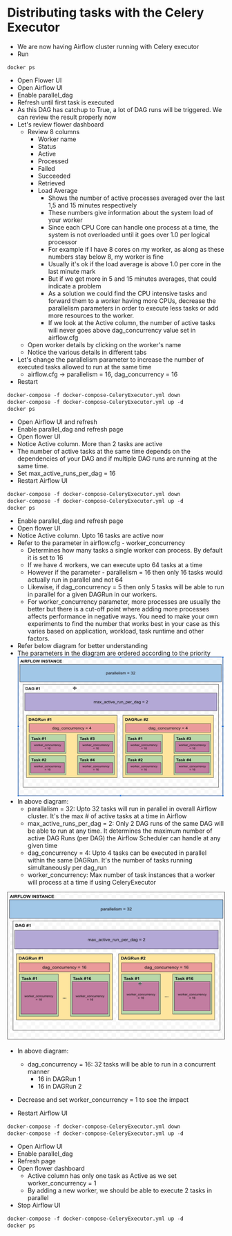 # Distributing tasks with the Celery Executor
- We are now having Airflow cluster running with Celery executor
- Run
```
docker ps
```
- Open Flower UI
- Open Airflow UI
- Enable parallel_dag
- Refresh until first task is executed
- As this DAG has catchup to True, a lot of DAG runs will be triggered. We can review the result properly now
- Let's review flower dashboard
  - Review 8 columns
    - Worker name
    - Status
    - Active
    - Processed
    - Failed
    - Succeeded
    - Retrieved
    - Load Average
      - Shows the number of active processes averaged over the last 1,5 and 15 minutes respectively
      - These numbers give information about the system load of your worker
      - Since each CPU Core can handle one process at a time, the system is not overloaded until it goes over 1.0 per logical processor
      - For example if I have 8 cores on my worker, as along as these numbers stay below 8, my worker is fine
      - Usually it's ok if the load average is above 1.0 per core in the last minute mark
      - But if we get more in 5 and 15 minutes averages, that could indicate a problem
      - As a solution we could find the CPU intensive tasks and forward them to a worker having more CPUs, decrease the parallelism parameters in order to execute less tasks or add more resources to the worker.
      - If we look at the Active column, the number of active tasks will never goes above dag_concurrency value set in airflow.cfg
  - Open worker details by clicking on the worker's name
  - Notice the various details in different tabs
- Let's change the parallelism parameter to increase the number of executed tasks allowed to run at the same time
  - airflow.cfg -> parallelism = 16, dag_concurrency = 16
- Restart
```
docker-compose -f docker-compose-CeleryExecutor.yml down
docker-compose -f docker-compose-CeleryExecutor.yml up -d
docker ps
```
- Open Airflow UI and refresh
- Enable parallel_dag and refresh page
- Open flower UI
- Notice Active column. More than 2 tasks are active
- The number of active tasks at the same time depends on the dependencies of your DAG and if multiple DAG runs are running at the same time.
- Set max_active_runs_per_dag = 16
- Restart Airflow UI
```
docker-compose -f docker-compose-CeleryExecutor.yml down
docker-compose -f docker-compose-CeleryExecutor.yml up -d
docker ps
```
- Enable parallel_dag and refresh page
- Open flower UI
- Notice Active column. Upto 16 tasks are active now
- Refer to the parameter in airflow.cfg - worker_concurrency
  - Determines how many tasks a single worker can process. By default it is set to 16
  - If we have 4 workers, we can execute upto 64 tasks at a time
  - However if the parameter - parallelism = 16 then only 16 tasks would actually run in parallel and not 64
  - Likewise, if dag_concurrency = 5 then only 5 tasks will be able to run in parallel for a given DAGRun in our workers.
  - For worker_concurrency parameter, more processes are usually the better but there is a cut-off point where adding more processes affects performance in negative ways. You need to make your own experiments to find the number that works best in your case as this varies based on application, workload, task runtime and other factors.
- Refer below diagram for better understanding
- The parameters in the diagram are ordered according to the priority
![](img/tasks-distribution.png)
- In above diagram:
  - parallalism = 32:  Upto 32 tasks will run in parallel in overall Airflow cluster. It's the max # of active tasks at a time in Airflow
  - max_active_runs_per_dag = 2: Only 2 DAG runs of the same DAG will be able to run at any time. It determines the maximum number of active DAG Runs (per DAG) the Airflow Scheduler can handle at any given time
  - dag_concurrency = 4: Upto 4 tasks can be executed in parallel within the same DAGRun. It's the number of tasks running simultaneously per dag_run
  - worker_concurrency: Max number of task instances that a worker will process at a time if using CeleryExecutor

![](img/tasks-distribution-2.png)
- In above diagram:
  - dag_concurrency = 16: 32 tasks will be able to run in a concurrent manner
    - 16 in DAGRun 1
    - 16 in DAGRun 2

- Decrease and set worker_concurrency = 1 to see the impact
- Restart Airflow UI
```
docker-compose -f docker-compose-CeleryExecutor.yml down
docker-compose -f docker-compose-CeleryExecutor.yml up -d
```
- Open Airflow UI
- Enable parallel_dag
- Refresh page
- Open flower dashboard
  - Active column has only one task as Active as we set worker_concurrency = 1
  - By adding a new worker, we should be able to execute 2 tasks in parallel
- Stop Airflow UI
```
docker-compose -f docker-compose-CeleryExecutor.yml up -d
docker ps
```
